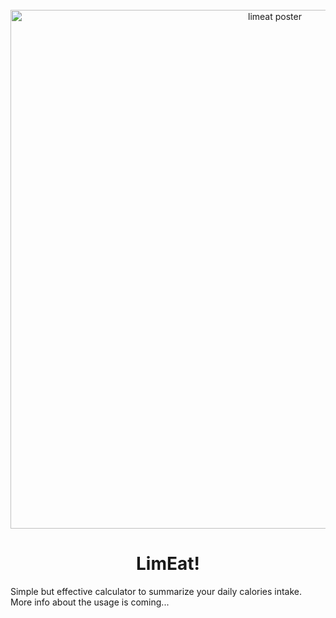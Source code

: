 ﻿<div align="center" class="not_on_gh-pages">
  <br>
  <a href="https://github.com/ferenk/limeat">
    <img alt="limeat poster" src="https://github.com/ferenk/limeat/releases/download/web/apple_diet_1200x.png" width="830">
  </a>
  <h1>LimEat!</h1>
</div>

Simple but effective calculator to summarize your daily calories intake.
More info about the usage is coming...